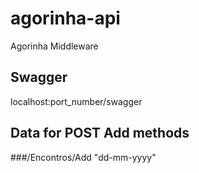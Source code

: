 # agorinha-api
 Agorinha Middleware 
 
## Swagger

localhost:port_number/swagger

## Data for POST Add methods

###/Encontros/Add
"dd-mm-yyyy"

